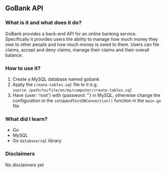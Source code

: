 ## GoBank API

### What is it and what does it do?
GoBank provides a back-end API for an online banking service.  
Specifically it provides users the ability to manage how much money they owe 
to other people and how much money is owed to them. 
Users can file claims, accept and deny claims, manage their claims 
and their overall balance.

### How to use it?
1. Create a MySQL database named gobank
2. Apply the `create-tables.sql` file to it e.g.  
    `source /path/to/file/on/my/computer/create-tables.sql`
3. Have {user: 'root'} with {password: ''} in MySQL, otherwise change the configuration in the
   `setUpAndTestDBConnection()` function in the `main.go` file

### What did I learn?
* Go
* MySQL
* Go `database/sql` library

### Disclaimers
No disclaimers yet  
